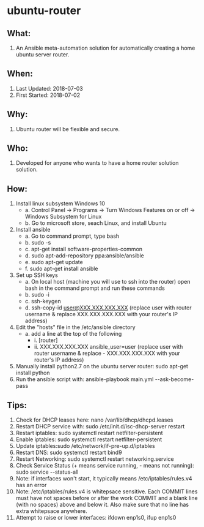 # ubuntu-router

## What: 
1. An Ansible meta-automation solution for automatically creating a home ubuntu server router.

## When:
1. Last Updated: 2018-07-03
2. First Started: 2018-07-02

## Why:
1. Ubuntu router will be flexible and secure. 

## Who: 
1. Developed for anyone who wants to have a home router solution solution.

## How:
1. Install linux subsystem Windows 10
    - a. Control Panel -> Programs -> Turn Windows Features on or off -> Windows Subsystem for Linux
    - b. Go to microsoft store, seach Linux, and install Ubuntu
2. Install ansible
    - a. Go to command prompt, type bash
    - b. sudo -s
    - c. apt-get install software-properties-common
    - d. sudo apt-add-repository ppa:ansible/ansible
    - e. sudo apt-get update
    - f. sudo apt-get install ansible
3. Set up SSH keys
    - a. On local host (machine you will use to ssh into the router) open bash in the command prompt and run these commands
    - b. sudo -i
    - c. ssh-keygen
    - d. ssh-copy-id user@XXX.XXX.XXX.XXX (replace user with router username & replace XXX.XXX.XXX.XXX with your router's IP address)
3. Edit the "hosts" file in the /etc/ansible directory
    - a. add a line at the top of the following
        - i. [router]
        - ii. XXX.XXX.XXX.XXX ansible_user=user (replace user with router username & replace - XXX.XXX.XXX.XXX with your router's IP address)
4. Manually install python2.7 on the ubuntu server router: sudo apt-get install python
5. Run the ansible script with: ansible-playbook main.yml --ask-become-pass


## Tips:
1. Check for DHCP leases here: nano /var/lib/dhcp/dhcpd.leases
2. Restart DHCP service with: sudo /etc/init.d/isc-dhcp-server restart
3. Restart iptables: sudo systemctl restart netfilter-persistent
4. Enable iptables: sudo systemctl restart netfilter-persistent
5. Update iptables:sudo /etc/network/if-pre-up.d/iptables
6. Restart DNS: sudo systemctl restart bind9
7. Restart Networking: sudo systemctl restart networking.service
8. Check Service Status (+ means service running, - means not running): sudo service --status-all 
9. Note: if interfaces won't start, it typically means /etc/iptables/rules.v4 has an error
10. Note: /etc/iptables/rules.v4 is whitepsace sensitive. Each COMMIT lines must have not spaces before or after the work COMMIT and a blank line (with no spaces) above and below it. Also make sure that no line has extra whitepsace anywhere.
11. Attempt to raise or lower interfaces: ifdown enp1s0, ifup enp1s0
